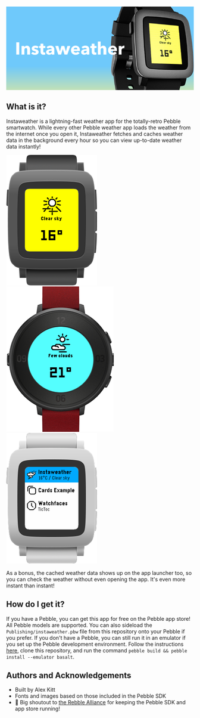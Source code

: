 ![Instaweather app banner](Publishing/Store%20banner.png)

## What is it?

Instaweather is a lightning-fast weather app for the totally-retro Pebble smartwatch. While every other Pebble weather app loads the weather from the internet once you open it, Instaweather fetches and caches weather data in the background every hour so you can view up-to-date weather data instantly!



![Framed colour screenshot](Publishing/Framed%20colour%20screenshot.png)  ![Framed circular screenshot](Publishing/Framed%20circular%20screenshot.png) ![Framed app glance](Publishing/Framed%20app%20glance.png) 

As a bonus, the cached weather data shows up on the app launcher too, so you can check the weather without even opening the app. It's even more instant than instant!



## How do I get it?

If you have a Pebble, you can get this app for free on the Pebble app store! All Pebble models are supported. You can also sideload the `Publishing/instaweather.pbw` file from this repository onto your Pebble if you prefer. If you don't have a Pebble, you can still run it in an emulator if you set up the Pebble development environment. Follow the instructions [here](https://github.com/andb3/pebble-setup/blob/main/README.md), clone this repository, and run the command `pebble build && pebble install --emulator basalt`.



## Authors and Acknowledgements

- Built by Alex Kitt
- Fonts and images based on those included in the Pebble SDK
- 📢 Big shoutout to [the Rebble Alliance](https://rebble.io/) for keeping the Pebble SDK and app store running!




